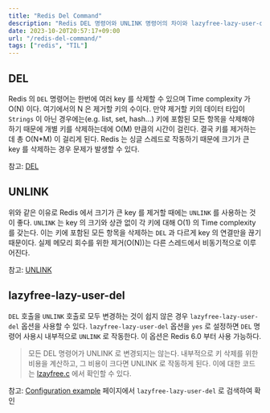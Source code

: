```yaml
---
title: "Redis Del Command"
description: "Redis DEL 명령어와 UNLINK 명령어의 차이와 lazyfree-lazy-user-del 옵션에 대한 설명"
date: 2023-10-20T20:57:17+09:00
url: "/redis-del-command/"
tags: ["redis", "TIL"]
---
```


## DEL

Redis 의 `DEL` 명령어는 한번에 여러 key 를 삭제할 수 있으며 Time complexity 가 O(N) 이다. 여기에서의 N 은 제거할 키의 수이다.
만약 제거할 키의 데이터 타입이 `Strings` 이 아닌 경우에는(e.g. list, set, hash...) 키에 포함된 모든 항목을 삭제해야 하기 때문에 개별 키를 삭제하는데에 O(M) 만큼의 시간이 걸린다. 결국 키를 제거하는데 총 O(N*M) 이 걸리게 된다. Redis 는 싱글 스레드로 작동하기 때문에 크기가 큰 key 를 삭제하는 경우 문제가 발생할 수 있다.


참고: [DEL](https://redis.io/commands/del/)

## UNLINK

위와 같은 이유로 Redis 에서 크기가 큰 key 를 제거할 때에는 `UNLINK` 를 사용하는 것이 좋다.
`UNLINK` 는 key 의 크기와 상관 없이 각 키에 대해 O(1) 의 Time complexity 를 갖는다. 이는 키에 포함된 모든 항목을 삭제하는 `DEL` 과 다르게 key 의 연결만을 끊기 때문이다. 실제 메모리 회수를 위한 제거(O(N))는 다른 스레드에서 비동기적으로 이루어진다.


참고: [UNLINK](https://redis.io/commands/unlink/)

## lazyfree-lazy-user-del

`DEL` 호출을 `UNLINK` 호출로 모두 변경하는 것이 쉽지 않은 경우 `lazyfree-lazy-user-del` 옵션을 사용할 수 있다.
`lazyfree-lazy-user-del` 옵션을 `yes` 로 설정하면 `DEL` 명령어 사용시 내부적으로 `UNLINK` 로 작동한다. 이 옵션은 Redis 6.0 부터 사용 가능하다.

> 모든 DEL 명령어가 UNLINK 로 변경되지는 않는다. 내부적으로 키 삭제를 위한 비용을 계산하고, 그 비용이 크다면 UNLINK 로 작동하게 된다.
> 이에 대한 코드는 [lzayfree.c](https://github.com/redis/redis/blob/unstable/src/lazyfree.c#L170) 에서 확인할 수 있다.


참고: [Configuration example](https://redis.io/docs/management/config-file/) 페이지에서 `lazyfree-lazy-user-del` 로 검색하여 확인
